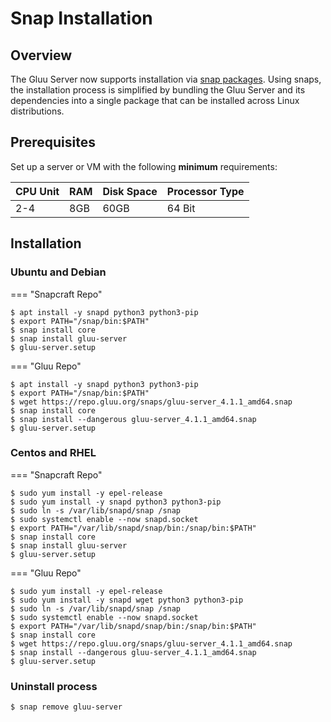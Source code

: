 # Snap Installation

## Overview 

The Gluu Server now supports installation via [snap packages](https://snapcraft.io/). Using snaps, the installation process is simplified by bundling the Gluu Server and its dependencies into a single package that can be installed across Linux distributions.

## Prerequisites

Set up a server or VM with the following **minimum** requirements:

|CPU Unit  |    RAM     |   Disk Space      | Processor Type |
|----------|------------|-------------------|----------------|
|   2-4    |    8GB     |   60GB            |  64 Bit        |

## Installation

### Ubuntu and Debian

=== "Snapcraft Repo"

```
$ apt install -y snapd python3 python3-pip
$ export PATH="/snap/bin:$PATH"
$ snap install core
$ snap install gluu-server
$ gluu-server.setup
```

=== "Gluu Repo"

```
$ apt install -y snapd python3 python3-pip
$ export PATH="/snap/bin:$PATH"
$ wget https://repo.gluu.org/snaps/gluu-server_4.1.1_amd64.snap
$ snap install core
$ snap install --dangerous gluu-server_4.1.1_amd64.snap
$ gluu-server.setup
```

### Centos and RHEL

=== "Snapcraft Repo"

```
$ sudo yum install -y epel-release
$ sudo yum install -y snapd python3 python3-pip
$ sudo ln -s /var/lib/snapd/snap /snap
$ sudo systemctl enable --now snapd.socket
$ export PATH="/var/lib/snapd/snap/bin:/snap/bin:$PATH"
$ snap install core
$ snap install gluu-server
$ gluu-server.setup
```

=== "Gluu Repo"

```
$ sudo yum install -y epel-release
$ sudo yum install -y snapd wget python3 python3-pip
$ sudo ln -s /var/lib/snapd/snap /snap
$ sudo systemctl enable --now snapd.socket
$ export PATH="/var/lib/snapd/snap/bin:/snap/bin:$PATH"
$ snap install core
$ wget https://repo.gluu.org/snaps/gluu-server_4.1.1_amd64.snap
$ snap install --dangerous gluu-server_4.1.1_amd64.snap
$ gluu-server.setup
```

### Uninstall process

```
$ snap remove gluu-server
```
